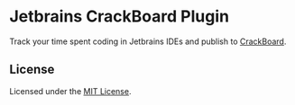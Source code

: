 # Jetbrains CrackBoard Plugin
Track your time spent coding in Jetbrains IDEs and publish to [CrackBoard].

## License
Licensed under the [MIT License](LICENSE).

[CrackBoard]: https://crackboard.dev
